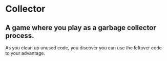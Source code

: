 # Collector

## A game where you play as a garbage collector process.

As you clean up unused code, you discover you can use the leftover code to your advantage.
